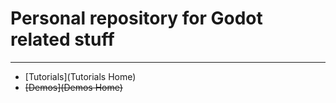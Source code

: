 # Personal repository for Godot related stuff  
  
----  
  
* [Tutorials](Tutorials Home)  
* ~~[Demos](Demos Home)~~
